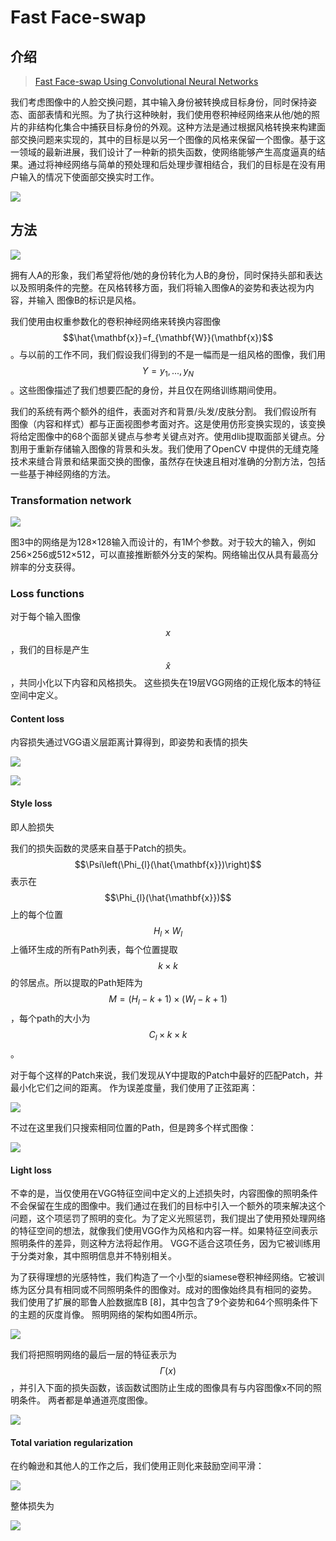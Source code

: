 # Fast Face-swap

## 介绍

> [Fast Face-swap Using Convolutional Neural Networks](https://arxiv.org/abs/1611.09577)

我们考虑图像中的人脸交换问题，其中输入身份被转换成目标身份，同时保持姿态、面部表情和光照。为了执行这种映射，我们使用卷积神经网络来从他/她的照片的非结构化集合中捕获目标身份的外观。这种方法是通过根据风格转换来构建面部交换问题来实现的，其中的目标是以另一个图像的风格来保留一个图像。基于这一领域的最新进展，我们设计了一种新的损失函数，使网络能够产生高度逼真的结果。通过将神经网络与简单的预处理和后处理步骤相结合，我们的目标是在没有用户输入的情况下使面部交换实时工作。

![](../../.gitbook/assets/image%20%2843%29.png)

## 方法

![](../../.gitbook/assets/image%20%28109%29.png)

拥有人A的形象，我们希望将他/她的身份转化为人B的身份，同时保持头部和表达以及照明条件的完整。在风格转移方面，我们将输入图像A的姿势和表达视为内容，并输入 图像B的标识是风格。 

我们使用由权重参数化的卷积神经网络来转换内容图像 $$\hat{\mathbf{x}}=f_{\mathbf{W}}(\mathbf{x})$$ 。与以前的工作不同，我们假设我们得到的不是一幅而是一组风格的图像，我们用 $$Y={y_1, ..., y_N}$$ 。这些图像描述了我们想要匹配的身份，并且仅在网络训练期间使用。

我们的系统有两个额外的组件，表面对齐和背景/头发/皮肤分割。 我们假设所有图像（内容和样式）都与正面视图参考面对齐。这是使用仿形变换实现的，该变换将给定图像中的68个面部关键点与参考关键点对齐。使用dlib提取面部关键点。分割用于重新存储输入图像的背景和头发。我们使用了OpenCV 中提供的无缝克隆技术来缝合背景和结果面交换的图像，虽然存在快速且相对准确的分割方法，包括一些基于神经网络的方法。

### Transformation network

![](../../.gitbook/assets/image%20%2826%29.png)

图3中的网络是为128×128输入而设计的，有1M个参数。对于较大的输入，例如256×256或512×512，可以直接推断额外分支的架构。网络输出仅从具有最高分辨率的分支获得。

### Loss functions

对于每个输入图像 $$x$$ ，我们的目标是产生 $$\widehat{x}$$ ，共同小化以下内容和风格损失。 这些损失在19层VGG网络的正规化版本的特征空间中定义。

#### Content loss

内容损失通过VGG语义层距离计算得到，即姿势和表情的损失

![](../../.gitbook/assets/image%20%289%29.png)

![](../../.gitbook/assets/image%20%28178%29.png)

#### Style loss

即人脸损失

我们的损失函数的灵感来自基于Patch的损失。 $$\Psi\left(\Phi_{l}(\hat{\mathbf{x}})\right)$$ 表示在 $$\Phi_{l}(\hat{\mathbf{x}})$$ 上的每个位置$$H_{l} \times W_{l}$$ 上循环生成的所有Path列表，每个位置提取 $$k \times k$$ 的邻居点。所以提取的Path矩阵为 $$M=\left(H_{l}-k+1\right) \times\left(W_{l}-k+1\right)$$ ，每个path的大小为 $$C_{l} \times k \times k$$ 。

对于每个这样的Patch来说，我们发现从Y中提取的Patch中最好的匹配Patch，并最小化它们之间的距离。 作为误差度量，我们使用了正弦距离：

![](../../.gitbook/assets/image%20%28159%29.png)

不过在这里我们只搜索相同位置的Path，但是跨多个样式图像：

![](../../.gitbook/assets/image%20%2886%29.png)

#### Light loss

不幸的是，当仅使用在VGG特征空间中定义的上述损失时，内容图像的照明条件不会保留在生成的图像中。我们通过在我们的目标中引入一个额外的项来解决这个问题，这个项惩罚了照明的变化。为了定义光照惩罚，我们提出了使用预处理网络的特征空间的想法，就像我们使用VGG作为风格和内容一样。如果特征空间表示照明条件的差异，则这种方法将起作用。 VGG不适合这项任务，因为它被训练用于分类对象，其中照明信息并不特别相关。

为了获得理想的光感特性，我们构造了一个小型的siamese卷积神经网络。它被训练为区分具有相同或不同照明条件的图像对。成对的图像始终具有相同的姿势。 我们使用了扩展的耶鲁人脸数据库B \[8\]，其中包含了9个姿势和64个照明条件下的主题的灰度肖像。 照明网络的架构如图4所示。

![](../../.gitbook/assets/image%20%28131%29.png)

我们将把照明网络的最后一层的特征表示为 $$Γ(x)$$ ，并引入下面的损失函数，该函数试图防止生成的图像具有与内容图像x不同的照明条件。 两者都是单通道亮度图像。

![](../../.gitbook/assets/image%20%28154%29.png)

#### Total variation regularization

在约翰逊和其他人的工作之后，我们使用正则化来鼓励空间平滑：

![](../../.gitbook/assets/image%20%28198%29.png)

整体损失为

![](../../.gitbook/assets/image%20%2818%29.png)



